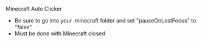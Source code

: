 Minecraft Auto Clicker

* Be sure to go into your .minecraft folder and set "pauseOnLostFocus" to "false"
* Must be done with Minecraft closed